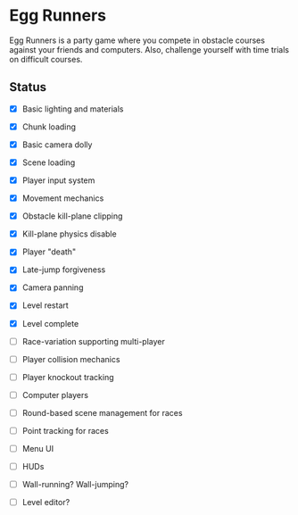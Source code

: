 # Egg Runners

Egg Runners is a party game where you compete in obstacle courses against your friends
and computers. Also, challenge yourself with time trials on difficult courses.

## Status
 - [x] Basic lighting and materials
 - [x] Chunk loading
 - [x] Basic camera dolly
 - [x] Scene loading 
 - [x] Player input system
 - [x] Movement mechanics
 - [x] Obstacle kill-plane clipping
 - [x] Kill-plane physics disable
 - [x] Player "death"
 - [x] Late-jump forgiveness
 - [x] Camera panning
 - [x] Level restart
 - [x] Level complete
 - [ ] Race-variation supporting multi-player
 - [ ] Player collision mechanics
 - [ ] Player knockout tracking
 - [ ] Computer players
 - [ ] Round-based scene management for races
 - [ ] Point tracking for races
 - [ ] Menu UI
 - [ ] HUDs
 - [ ] Wall-running? Wall-jumping?
 - [ ] Level editor?

